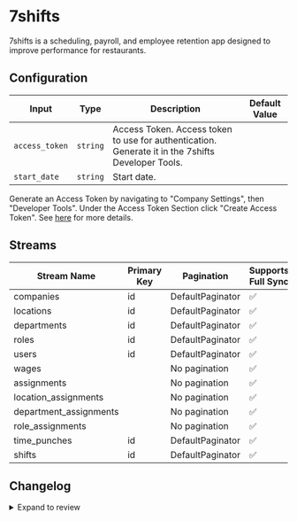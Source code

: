 # 7shifts
7shifts is a scheduling, payroll, and employee retention app designed to improve performance for restaurants.

## Configuration

| Input | Type | Description | Default Value |
|-------|------|-------------|---------------|
| `access_token` | `string` | Access Token. Access token to use for authentication. Generate it in the 7shifts Developer Tools. |  |
| `start_date` | `string` | Start date.  |  |

Generate an Access Token by navigating to "Company Settings", then "Developer Tools". Under the Access Token Section click "Create Access Token". See [here](https://developers.7shifts.com/reference/authentication#creating-access-tokens) for more details.

## Streams
| Stream Name | Primary Key | Pagination | Supports Full Sync | Supports Incremental |
|-------------|-------------|------------|---------------------|----------------------|
| companies | id | DefaultPaginator | ✅ |  ✅  |
| locations | id | DefaultPaginator | ✅ |  ✅  |
| departments | id | DefaultPaginator | ✅ |  ✅  |
| roles | id | DefaultPaginator | ✅ |  ✅  |
| users | id | DefaultPaginator | ✅ |  ✅  |
| wages |  | No pagination | ✅ |  ❌  |
| assignments |  | No pagination | ✅ |  ❌  |
| location_assignments |  | No pagination | ✅ |  ❌  |
| department_assignments |  | No pagination | ✅ |  ❌  |
| role_assignments |  | No pagination | ✅ |  ❌  |
| time_punches | id | DefaultPaginator | ✅ |  ✅  |
| shifts | id | DefaultPaginator | ✅ |  ✅  |

## Changelog

<details>
  <summary>Expand to review</summary>

| Version | Date | Pull Request | Subject |
|---------|------|--------------|---------|
| 0.0.11 | 2025-01-25 | [52175](https://github.com/airbytehq/airbyte/pull/52175) | Update dependencies |
| 0.0.10 | 2025-01-18 | [51725](https://github.com/airbytehq/airbyte/pull/51725) | Update dependencies |
| 0.0.9 | 2025-01-11 | [51241](https://github.com/airbytehq/airbyte/pull/51241) | Update dependencies |
| 0.0.8 | 2024-12-28 | [50494](https://github.com/airbytehq/airbyte/pull/50494) | Update dependencies |
| 0.0.7 | 2024-12-21 | [50183](https://github.com/airbytehq/airbyte/pull/50183) | Update dependencies |
| 0.0.6 | 2024-12-14 | [49575](https://github.com/airbytehq/airbyte/pull/49575) | Update dependencies |
| 0.0.5 | 2024-12-12 | [48964](https://github.com/airbytehq/airbyte/pull/48964) | Update dependencies |
| 0.0.4 | 2024-11-04 | [48174](https://github.com/airbytehq/airbyte/pull/48174) | Update dependencies |
| 0.0.3 | 2024-10-29 | [47829](https://github.com/airbytehq/airbyte/pull/47829) | Update dependencies |
| 0.0.2 | 2024-10-28 | [47575](https://github.com/airbytehq/airbyte/pull/47575) | Update dependencies |
| 0.0.1 | 2024-09-18 | | Initial release by [@topefolorunso](https://github.com/topefolorunso) via Connector Builder |

</details>
